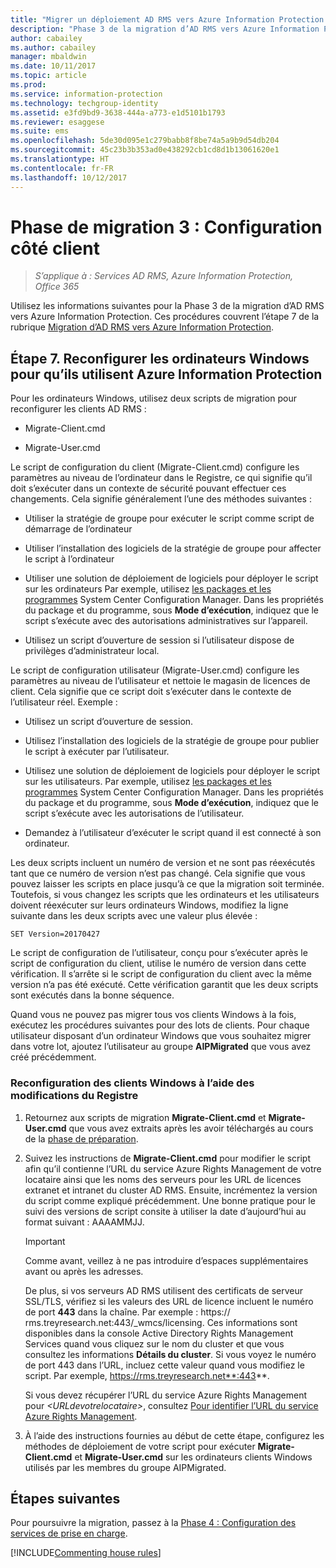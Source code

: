 ```yaml
---
title: "Migrer un déploiement AD RMS vers Azure Information Protection - Phase 3"
description: "Phase 3 de la migration d’AD RMS vers Azure Information Protection, couvrant l’étape 7 de la migration d’AD RMS vers Azure Information Protection."
author: cabailey
ms.author: cabailey
manager: mbaldwin
ms.date: 10/11/2017
ms.topic: article
ms.prod: 
ms.service: information-protection
ms.technology: techgroup-identity
ms.assetid: e3fd9bd9-3638-444a-a773-e1d5101b1793
ms.reviewer: esaggese
ms.suite: ems
ms.openlocfilehash: 5de30d095e1c279babb8f8be74a5a9b9d54db204
ms.sourcegitcommit: 45c23b3b353ad0e438292cb1cd8d1b13061620e1
ms.translationtype: HT
ms.contentlocale: fr-FR
ms.lasthandoff: 10/12/2017
---
```

# <a name="migration-phase-3---client-side-configuration"></a>Phase de migration 3 : Configuration côté client

>*S’applique à : Services AD RMS, Azure Information Protection, Office 365*

Utilisez les informations suivantes pour la Phase 3 de la migration d’AD RMS vers Azure Information Protection. Ces procédures couvrent l’étape 7 de la rubrique [Migration d’AD RMS vers Azure Information Protection](migrate-from-ad-rms-to-azure-rms.md).

## <a name="step-7-reconfigure-windows-computers-to-use-azure-information-protection"></a>Étape 7. Reconfigurer les ordinateurs Windows pour qu’ils utilisent Azure Information Protection

Pour les ordinateurs Windows, utilisez deux scripts de migration pour reconfigurer les clients AD RMS :

- Migrate-Client.cmd

- Migrate-User.cmd

Le script de configuration du client (Migrate-Client.cmd) configure les paramètres au niveau de l’ordinateur dans le Registre, ce qui signifie qu’il doit s’exécuter dans un contexte de sécurité pouvant effectuer ces changements. Cela signifie généralement l’une des méthodes suivantes :

- Utiliser la stratégie de groupe pour exécuter le script comme script de démarrage de l’ordinateur

- Utiliser l’installation des logiciels de la stratégie de groupe pour affecter le script à l’ordinateur

- Utiliser une solution de déploiement de logiciels pour déployer le script sur les ordinateurs Par exemple, utilisez [les packages et les programmes](/sccm/apps/deploy-use/packages-and-programs) System Center Configuration Manager. Dans les propriétés du package et du programme, sous **Mode d’exécution**, indiquez que le script s’exécute avec des autorisations administratives sur l’appareil. 

- Utilisez un script d’ouverture de session si l’utilisateur dispose de privilèges d’administrateur local.

Le script de configuration utilisateur (Migrate-User.cmd) configure les paramètres au niveau de l’utilisateur et nettoie le magasin de licences de client. Cela signifie que ce script doit s’exécuter dans le contexte de l’utilisateur réel. Exemple :

- Utilisez un script d’ouverture de session.

- Utilisez l’installation des logiciels de la stratégie de groupe pour publier le script à exécuter par l’utilisateur.

- Utilisez une solution de déploiement de logiciels pour déployer le script sur les utilisateurs. Par exemple, utilisez [les packages et les programmes](/sccm/apps/deploy-use/packages-and-programs) System Center Configuration Manager. Dans les propriétés du package et du programme, sous **Mode d’exécution**, indiquez que le script s’exécute avec les autorisations de l’utilisateur. 

- Demandez à l’utilisateur d’exécuter le script quand il est connecté à son ordinateur.

Les deux scripts incluent un numéro de version et ne sont pas réexécutés tant que ce numéro de version n’est pas changé. Cela signifie que vous pouvez laisser les scripts en place jusqu’à ce que la migration soit terminée. Toutefois, si vous changez les scripts que les ordinateurs et les utilisateurs doivent réexécuter sur leurs ordinateurs Windows, modifiez la ligne suivante dans les deux scripts avec une valeur plus élevée :

    SET Version=20170427

Le script de configuration de l’utilisateur, conçu pour s’exécuter après le script de configuration du client, utilise le numéro de version dans cette vérification. Il s’arrête si le script de configuration du client avec la même version n’a pas été exécuté. Cette vérification garantit que les deux scripts sont exécutés dans la bonne séquence. 

Quand vous ne pouvez pas migrer tous vos clients Windows à la fois, exécutez les procédures suivantes pour des lots de clients. Pour chaque utilisateur disposant d’un ordinateur Windows que vous souhaitez migrer dans votre lot, ajoutez l’utilisateur au groupe **AIPMigrated** que vous avez créé précédemment.

### <a name="windows-client-reconfiguration-by-using-registry-edits"></a>Reconfiguration des clients Windows à l’aide des modifications du Registre

1. Retournez aux scripts de migration **Migrate-Client.cmd** et **Migrate-User.cmd**  que vous avez extraits après les avoir téléchargés au cours de la [phase de préparation](migrate-from-ad-rms-phase1.md#step-2-prepare-for-client-migration).

2.  Suivez les instructions de **Migrate-Client.cmd** pour modifier le script afin qu’il contienne l’URL du service Azure Rights Management de votre locataire ainsi que les noms des serveurs pour les URL de licences extranet et intranet du cluster AD RMS. Ensuite, incrémentez la version du script comme expliqué précédemment. Une bonne pratique pour le suivi des versions de script consite à utiliser la date d’aujourd’hui au format suivant : AAAAMMJJ.

    > [!IMPORTANT]
    > Comme avant, veillez à ne pas introduire d’espaces supplémentaires avant ou après les adresses.
    > 
    > De plus, si vos serveurs AD RMS utilisent des certificats de serveur SSL/TLS, vérifiez si les valeurs des URL de licence incluent le numéro de port **443** dans la chaîne. Par exemple : https:// rms.treyresearch.net:443/_wmcs/licensing. Ces informations sont disponibles dans la console Active Directory Rights Management Services quand vous cliquez sur le nom du cluster et que vous consultez les informations **Détails du cluster**. Si vous voyez le numéro de port 443 dans l’URL, incluez cette valeur quand vous modifiez le script. Par exemple, https://rms.treyresearch.net**:443**. 

    Si vous devez récupérer l’URL du service Azure Rights Management pour *&lt;URLdevotrelocataire&gt;*, consultez [Pour identifier l’URL du service Azure Rights Management](migrate-from-ad-rms-phase1.md#to-identify-your-azure-rights-management-service-url).

3. À l’aide des instructions fournies au début de cette étape, configurez les méthodes de déploiement de votre script pour exécuter **Migrate-Client.cmd** et **Migrate-User.cmd** sur les ordinateurs clients Windows utilisés par les membres du groupe AIPMigrated. 

## <a name="next-steps"></a>Étapes suivantes
Pour poursuivre la migration, passez à la [Phase 4 : Configuration des services de prise en charge](migrate-from-ad-rms-phase3.md).

[!INCLUDE[Commenting house rules](../includes/houserules.md)]